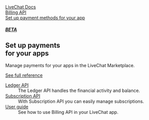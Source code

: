 <section class="docs-full-desc">
	<div class="content">
	<div class="content-column">
		<div class="docs-covers">
			<a href="/authorization" class="docs-cover purple" data-color="#e43768">
				<div class="docs-cover-header">LiveChat Docs</div>
				<div class="docs-cover-title"><span class="docs-cover-underline">Billing API</span></div>
				<div class="docs-cover-subtitle">Set up payment methods for your app</div>
				<h5 class="docs-cover-beta purple">BETA</h5>
			</a>
			<div class="docs-cover-intro">
				<h2>Set up payments <br/>for your apps</h2>
				<p>Manage payments for your apps in the LiveChat Marketplace.</p>
				<a href="/billing-api" class="cta purple">See full reference</a>
			</div>
		</div>
	</div>
	<div class="content-column">
		<div class="docs-covers">
			<dl class="docs-sections purple">
				<dt><a href="/billing-api#ledger">Ledger API</a></dt>
				<dd>The Ledger API handles the financial activity and balance.</dd>
				<dt><a href="/billing-api#subscription">Subscription API</a></dt>
				<dd>With Subscription API you can easily manage subscriptions.</dd>
				<dt><a href="/billing-api#usage">User guide</a></dt>
				<dd>See how to use Billing API in your LiveChat app. </dd>
			</dl>
		</div>
		</div>
	</div>
</section>
